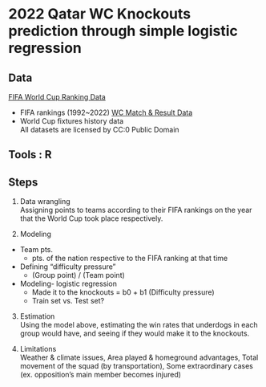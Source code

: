 # 2022 Qatar WC Knockouts prediction through simple logistic regression

## Data
[FIFA World Cup Ranking Data](https://www.kaggle.com/datasets/cashncarry/fifaworldranking)  
- FIFA rankings (1992~2022)
[WC Match & Result Data](https://www.kaggle.com/datasets/abecklas/fifa-world-cup)  
- World Cup fixtures history data  
All datasets are licensed by CC:0 Public Domain

## Tools : R

## Steps
1. Data wrangling  
Assigning points to teams according to their FIFA rankings on the year that the World Cup took place respectively.

2. Modeling  
- Team pts.
  - pts. of the nation respective to the FIFA ranking at that time
- Defining “difficulty pressure”
  - (Group point) / (Team point)
- Modeling- logistic regression
  - Made it to the knockouts = b0 + b1 (Difficulty pressure)
  - Train set vs. Test set?
  
3. Estimation  
Using the model above, estimating the win rates that underdogs in each group would have, and seeing if they would make it to the knockouts. 

4. Limitations  
Weather & climate issues, Area played & homeground advantages, Total movement of the squad (by transportation), Some extraordinary cases (ex. opposition’s main member becomes injured)
